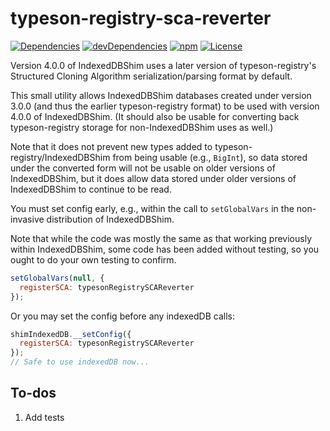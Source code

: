 # typeson-registry-sca-reverter

[![Dependencies](https://img.shields.io/david/brettz9/typeson-registry-sca-reverter.svg)](https://david-dm.org/brettz9/typeson-registry-sca-reverter)
[![devDependencies](https://img.shields.io/david/dev/brettz9/typeson-registry-sca-reverter.svg)](https://david-dm.org/brettz9/typeson-registry-sca-reverter?type=dev)
[![npm](http://img.shields.io/npm/v/typeson-registry-sca-reverter.svg)](https://www.npmjs.com/package/typeson-registry-sca-reverter)
[![License](https://img.shields.io/npm/l/typeson-registry-sca-reverter.svg)](LICENSE-MIT.txt)

Version 4.0.0 of IndexedDBShim uses a later version of typeson-registry's
Structured Cloning Algorithm serialization/parsing format by default.

This small utility allows IndexedDBShim databases created under version
3.0.0 (and thus the earlier typeson-registry format) to be used with
version 4.0.0 of IndexedDBShim. (It should also be usable for
converting back typeson-registry storage for non-IndexedDBShim uses as
well.)

Note that it does not prevent new types added to
typeson-registry/IndexedDBShim from being usable (e.g., `BigInt`),
so data stored under the converted form will not be usable on older versions
of IndexedDBShim, but it does allow data stored under older versions of
IndexedDBShim to continue to be read.

You must set config early, e.g., within the call to `setGlobalVars` in
the non-invasive distribution of IndexedDBShim.

Note that while the code was mostly the same as that working previously
within IndexedDBShim, some code has been added without testing, so you
ought to do your own testing to confirm.

```js
setGlobalVars(null, {
  registerSCA: typesonRegistrySCAReverter
});
```

Or you may set the config before any indexedDB calls:

```js
shimIndexedDB.__setConfig({
  registerSCA: typesonRegistrySCAReverter
});
// Safe to use indexedDB now...
```

## To-dos

1. Add tests
